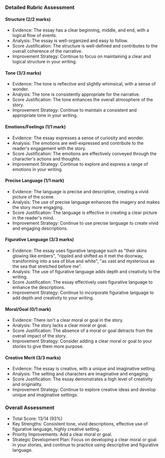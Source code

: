 ### Detailed Rubric Assessment

#### Structure (2/2 marks)

- Evidence: The essay has a clear beginning, middle, and end, with a logical flow of events.
- Analysis: The essay is well-organized and easy to follow.
- Score Justification: The structure is well-defined and contributes to the overall coherence of the narrative.
- Improvement Strategy: Continue to focus on maintaining a clear and logical structure in your writing.

#### Tone (3/3 marks)

- Evidence: The tone is reflective and slightly whimsical, with a sense of wonder.
- Analysis: The tone is consistently appropriate for the narrative.
- Score Justification: The tone enhances the overall atmosphere of the story.
- Improvement Strategy: Continue to maintain a consistent and appropriate tone in your writing.

#### Emotions/Feelings (1/1 mark)

- Evidence: The essay expresses a sense of curiosity and wonder.
- Analysis: The emotions are well-expressed and contribute to the reader's engagement with the story.
- Score Justification: The emotions are effectively conveyed through the character's actions and thoughts.
- Improvement Strategy: Continue to explore and express a range of emotions in your writing.

#### Precise Language (1/1 mark)

- Evidence: The language is precise and descriptive, creating a vivid picture of the scene.
- Analysis: The use of precise language enhances the imagery and makes the story more engaging.
- Score Justification: The language is effective in creating a clear picture in the reader's mind.
- Improvement Strategy: Continue to use precise language to create vivid and engaging descriptions.

#### Figurative Language (3/3 marks)

- Evidence: The essay uses figurative language such as "their skins glowing like embers", "rippled and shifted as it met the doorway, transforming into a sea of blue and white", "as vast and mysterious as the sea that stretched before me".
- Analysis: The use of figurative language adds depth and creativity to the writing.
- Score Justification: The essay effectively uses figurative language to enhance the descriptions.
- Improvement Strategy: Continue to incorporate figurative language to add depth and creativity to your writing.

#### Moral/Goal (0/1 mark)

- Evidence: There isn't a clear moral or goal in the story.
- Analysis: The story lacks a clear moral or goal.
- Score Justification: The absence of a moral or goal detracts from the overall impact of the story.
- Improvement Strategy: Consider adding a clear moral or goal to your stories to give them more purpose.

#### Creative Merit (3/3 marks)

- Evidence: The essay is creative, with a unique and imaginative setting.
- Analysis: The setting and characters are imaginative and engaging.
- Score Justification: The essay demonstrates a high level of creativity and originality.
- Improvement Strategy: Continue to explore creative ideas and develop unique and imaginative settings.

### Overall Assessment

- Total Score: 13/14 (93%)
- Key Strengths: Consistent tone, vivid descriptions, effective use of figurative language, highly creative setting.
- Priority Improvements: Add a clear moral or goal.
- Strategic Development Plan: Focus on developing a clear moral or goal in your stories, and continue to practice using descriptive and figurative language.
